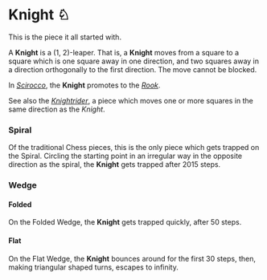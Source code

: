 # Knight &#x2658; 

This is the piece it all started with.

A **Knight** is a (1, 2)-leaper. That is, a **Knight** moves from a square
to a square which is one square away in one direction, and two squares away
in a direction orthogonally to the first direction. The move cannot
be blocked.

In [*Scirocco*](#chess-v:rules/scirocco), the **Knight** promotes
to the [*Rook*](rook.html).

See also the [*Knightrider*](knightrider.html), a piece which moves
one or more squares in the same direction as the *Knight*.

### Spiral

Of the traditional Chess pieces, this is the only piece which gets
trapped on the Spiral. Circling the starting point in an irregular way in the
opposite direction as the spiral, the **Knight** gets trapped after 2015 steps.

### Wedge

#### Folded

On the Folded Wedge, the **Knight** gets trapped quickly, after 50 steps. 

#### Flat

On the Flat Wedge, the **Knight** bounces around for the first 30 steps,
then, making triangular shaped turns, escapes to infinity.

